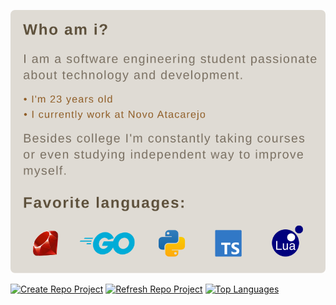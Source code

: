 ![img1](https://github.com/barrosflavio/barrosflavio/blob/main/about-me_enus.svg)

[![Create Repo Project](https://github-readme-stats.vercel.app/api/pin/?username=barrosflavio&repo=create-github-public-repo&bg_color=DFDBD4&hide_border=true&title_color=5E513C&text_color=7A7062)](https://github.com/barrosflavio/create-github-public-repo)
[![Refresh Repo Project](https://github-readme-stats.vercel.app/api/pin/?username=barrosflavio&repo=refresh-github-repo&bg_color=DFDBD4&hide_border=true&title_color=5E513C&text_color=7A7062)](https://github.com/barrosflavio/refresh-github-repo)
[![Top Languages](https://github-readme-stats.vercel.app/api/top-langs/?username=barrosflavio&layout=pie&bg_color=DFDBD4&hide_border=true&title_color=5E513C&text_color=7A7062)](https://github.com/barrosflavio)
